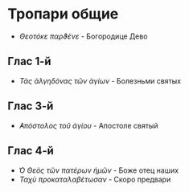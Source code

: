 
# Тропари общие

- *Θεοτόκε παρϑένε* - Богородице Дево

## Глас 1-й

- *Τὰς ἀλγηδόνας τῶν ἁγίων* - Болезньми святых

## Глас 3-й

- *̓Απόστολος τοῦ ἁγίου* - Апостоле святый

## Глас 4-й

- *̔Ο Θεὸς τῶν πατέρων ἡμῶν* - Боже отец наших
- *Ταχὺ προκαταλαβέτωσαν* - Скоро предвари
